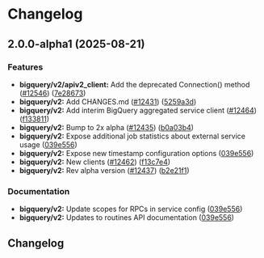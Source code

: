 # Changelog

## 2.0.0-alpha1 (2025-08-21)


### Features

* **bigquery/v2/apiv2_client:** Add the deprecated Connection() method ([#12546](https://github.com/googleapis/google-cloud-go/issues/12546)) ([7e28673](https://github.com/googleapis/google-cloud-go/commit/7e28673c9827527adbc964fe4741ee28ce5965e5))
* **bigquery/v2:** Add CHANGES.md ([#12431](https://github.com/googleapis/google-cloud-go/issues/12431)) ([5259a3d](https://github.com/googleapis/google-cloud-go/commit/5259a3db180b701515d380afa91848d540cfa654))
* **bigquery/v2:** Add interim BigQuery aggregated service client ([#12464](https://github.com/googleapis/google-cloud-go/issues/12464)) ([f133811](https://github.com/googleapis/google-cloud-go/commit/f1338111e54e0f06f19c21af9d9fff9684c16bb2))
* **bigquery/v2:** Bump to 2x alpha ([#12435](https://github.com/googleapis/google-cloud-go/issues/12435)) ([b0a03b4](https://github.com/googleapis/google-cloud-go/commit/b0a03b454b4dcc7d52cd0d054226d6ba0ed2e864))
* **bigquery/v2:** Expose additional job statistics about external service usage ([039e556](https://github.com/googleapis/google-cloud-go/commit/039e55642132b5fa28b4b6645f4b29a06b5ad032))
* **bigquery/v2:** Expose new timestamp configuration options ([039e556](https://github.com/googleapis/google-cloud-go/commit/039e55642132b5fa28b4b6645f4b29a06b5ad032))
* **bigquery/v2:** New clients ([#12462](https://github.com/googleapis/google-cloud-go/issues/12462)) ([f13c7e4](https://github.com/googleapis/google-cloud-go/commit/f13c7e46d86fd902582aec5ff2a48f3186c04974))
* **bigquery/v2:** Rev alpha version ([#12437](https://github.com/googleapis/google-cloud-go/issues/12437)) ([b2e21f1](https://github.com/googleapis/google-cloud-go/commit/b2e21f11062ed4e31a2c85e08afc84db6a74cb94))


### Documentation

* **bigquery/v2:** Update scopes for RPCs in service config ([039e556](https://github.com/googleapis/google-cloud-go/commit/039e55642132b5fa28b4b6645f4b29a06b5ad032))
* **bigquery/v2:** Updates to routines API documentation ([039e556](https://github.com/googleapis/google-cloud-go/commit/039e55642132b5fa28b4b6645f4b29a06b5ad032))

## Changelog
